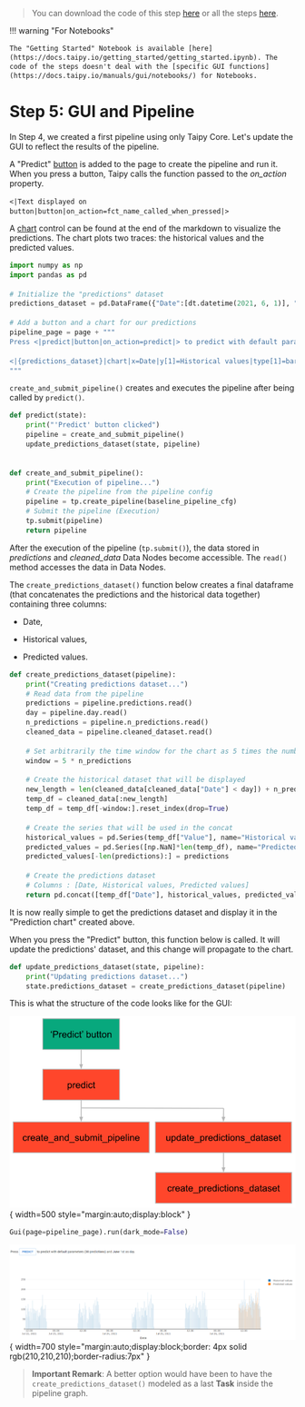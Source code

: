 > You can download the code of this step [here](../src/step_05.py) or all the steps [here](https://github.com/Avaiga/taipy-getting-started/tree/develop/src).

!!! warning "For Notebooks"

    The "Getting Started" Notebook is available [here](https://docs.taipy.io/getting_started/getting_started.ipynb). The code of the steps doesn't deal with the [specific GUI functions](https://docs.taipy.io/manuals/gui/notebooks/) for Notebooks.

# Step 5: GUI and Pipeline

In Step 4, we created a first pipeline using only Taipy Core. Let's update the GUI to reflect the results of the 
pipeline.

A "Predict" [button](https://docs.taipy.io/manuals/gui/viselements/button/) is added to the page to create the 
pipeline and run it. When you press a button, Taipy calls the function passed to the *on_action* property.

`<|Text displayed on button|button|on_action=fct_name_called_when_pressed|>`
   
A [chart](https://docs.taipy.io/manuals/gui/viselements/chart/) control can be found at the end of the markdown to 
visualize the predictions. The chart plots two traces: the historical values and the predicted values.

```python
import numpy as np
import pandas as pd

# Initialize the "predictions" dataset
predictions_dataset = pd.DataFrame({"Date":[dt.datetime(2021, 6, 1)], "Historical values":[np.NaN], "Predicted values":[np.NaN]})

# Add a button and a chart for our predictions
pipeline_page = page + """
Press <|predict|button|on_action=predict|> to predict with default parameters (30 predictions) and June 1st as day.

<|{predictions_dataset}|chart|x=Date|y[1]=Historical values|type[1]=bar|y[2]=Predicted values|type[2]=scatter|height=80%|width=100%|>
"""
```

`create_and_submit_pipeline()` creates and executes the pipeline after being called by `predict()`. 

```python
def predict(state):
    print("'Predict' button clicked")
    pipeline = create_and_submit_pipeline()
    update_predictions_dataset(state, pipeline)


def create_and_submit_pipeline():
    print("Execution of pipeline...")
    # Create the pipeline from the pipeline config
    pipeline = tp.create_pipeline(baseline_pipeline_cfg)
    # Submit the pipeline (Execution)
    tp.submit(pipeline)
    return pipeline
```

After the execution of the pipeline (`tp.submit()`), the data stored in *predictions* and *cleaned_data* Data 
Nodes become accessible. The `read()` method accesses the data in Data Nodes.

The `create_predictions_dataset()` function below creates a final dataframe (that concatenates the predictions and 
the historical data together) containing three columns:

- Date,

- Historical values,

- Predicted values.

```python
def create_predictions_dataset(pipeline):
    print("Creating predictions dataset...")
    # Read data from the pipeline
    predictions = pipeline.predictions.read()
    day = pipeline.day.read()
    n_predictions = pipeline.n_predictions.read()
    cleaned_data = pipeline.cleaned_dataset.read()
    
    # Set arbitrarily the time window for the chart as 5 times the number of predictions
    window = 5 * n_predictions

    # Create the historical dataset that will be displayed
    new_length = len(cleaned_data[cleaned_data["Date"] < day]) + n_predictions
    temp_df = cleaned_data[:new_length]
    temp_df = temp_df[-window:].reset_index(drop=True)
    
    # Create the series that will be used in the concat
    historical_values = pd.Series(temp_df["Value"], name="Historical values")
    predicted_values = pd.Series([np.NaN]*len(temp_df), name="Predicted values") # change ? Fred
    predicted_values[-len(predictions):] = predictions
    
    # Create the predictions dataset
    # Columns : [Date, Historical values, Predicted values]
    return pd.concat([temp_df["Date"], historical_values, predicted_values], axis=1)
```

It is now really simple to get  the predictions dataset and display it in the "Prediction chart" created above.


When you press the "Predict" button, this function below is called. It will update the predictions' dataset, and 
this change will propagate to the chart.


```python
def update_predictions_dataset(state, pipeline):
    print("Updating predictions dataset...")
    state.predictions_dataset = create_predictions_dataset(pipeline)
```

This is what the structure of the code looks like for the GUI:

![Organisation](organisation.svg){ width=500 style="margin:auto;display:block" }

```python
Gui(page=pipeline_page).run(dark_mode=False)
```

![GUI for a pipeline](result.png){ width=700 style="margin:auto;display:block;border: 4px solid rgb(210,210,210);border-radius:7px" }

> **Important Remark**: A better option would have been to have the `create_predictions_dataset()` modeled as a last **Task** inside the pipeline graph.

